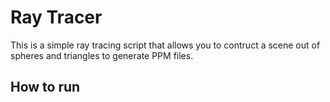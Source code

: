 # Ray Tracer

This is a simple ray tracing script that allows you to contruct a scene out of spheres and triangles to generate PPM files.

## How to run
